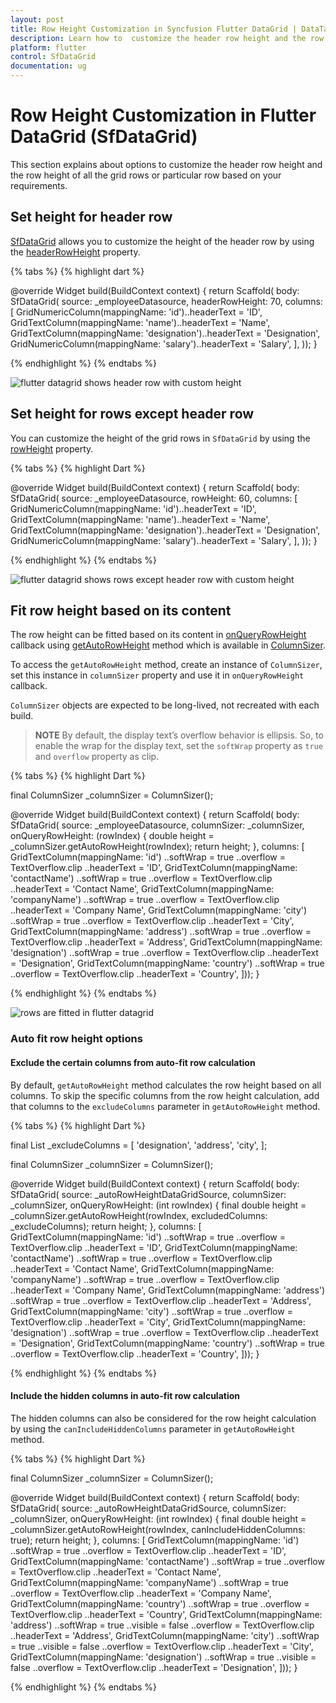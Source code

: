 ```yaml
---
layout: post
title: Row Height Customization in Syncfusion Flutter DataGrid | DataTable
description: Learn how to  customize the header row height and the row height of all the grid rows by using Row Height feature in Syncfusion Flutter DataGrid.
platform: flutter
control: SfDataGrid
documentation: ug
---
```


# Row Height Customization in Flutter DataGrid (SfDataGrid)

This section explains about options to customize the header row height and the row height of all the grid rows or particular row based on your requirements.

## Set height for header row

[SfDataGrid](https://pub.dev/documentation/syncfusion_flutter_datagrid/latest/datagrid/SfDataGrid-class.html) allows you to customize the height of the header row by using the [headerRowHeight](https://pub.dev/documentation/syncfusion_flutter_datagrid/latest/datagrid/SfDataGrid/headerRowHeight.html) property.

{% tabs %}
{% highlight dart %} 

@override
Widget build(BuildContext context) {
  return Scaffold(
      body: SfDataGrid(
    source: _employeeDatasource,
    headerRowHeight: 70,
    columns: <GridColumn>[
      GridNumericColumn(mappingName: 'id')..headerText = 'ID',
      GridTextColumn(mappingName: 'name')..headerText = 'Name',
      GridTextColumn(mappingName: 'designation')..headerText = 'Designation',
      GridNumericColumn(mappingName: 'salary')..headerText = 'Salary',
    ],
  ));
}

{% endhighlight %}
{% endtabs %}

![flutter datagrid shows header row with custom height ](images/row-height-customization/flutter-datagrid-header-row-height.jpg)

## Set height for rows except header row

You can customize the height of the grid rows in `SfDataGrid` by using the [rowHeight](https://pub.dev/documentation/syncfusion_flutter_datagrid/latest/datagrid/SfDataGrid/rowHeight.html) property.

{% tabs %}
{% highlight Dart %} 
        
@override
Widget build(BuildContext context) {
  return Scaffold(
      body: SfDataGrid(
    source: _employeeDatasource,
    rowHeight: 60,
    columns: <GridColumn>[
      GridNumericColumn(mappingName: 'id')..headerText = 'ID',
      GridTextColumn(mappingName: 'name')..headerText = 'Name',
      GridTextColumn(mappingName: 'designation')..headerText = 'Designation',
      GridNumericColumn(mappingName: 'salary')..headerText = 'Salary',
    ],
  ));
}

{% endhighlight %}
{% endtabs %}

![flutter datagrid shows rows except header row with custom height](images/row-height-customization/flutter-datagrid-row-height.jpg)

## Fit row height based on its content

The row height can be fitted based on its content in [onQueryRowHeight](https://pub.dev/documentation/syncfusion_flutter_datagrid/latest/datagrid/SfDataGrid/onQueryRowHeight.html) callback using [getAutoRowHeight](https://pub.dev/documentation/syncfusion_flutter_datagrid/latest/datagrid/ColumnSizer/getAutoRowHeight.html) method which is available in [ColumnSizer](https://pub.dev/documentation/syncfusion_flutter_datagrid/latest/datagrid/ColumnSizer-class.html).

To access the `getAutoRowHeight` method, create an instance of `ColumnSizer`, set this instance in `columnSizer` property and use it in `onQueryRowHeight` callback. 

`ColumnSizer` objects are expected to be long-lived, not recreated with each build. 
 
>**NOTE**
    By default, the display text’s overflow behavior is ellipsis. So, to enable the wrap for the display text, set the `softWrap` property as `true` and `overflow` property as clip.


{% tabs %}
{% highlight Dart %} 

final ColumnSizer _columnSizer = ColumnSizer();

@override
Widget build(BuildContext context) {
  return Scaffold(
      body: SfDataGrid(
          source: _employeeDatasource,
          columnSizer: _columnSizer,
          onQueryRowHeight: (rowIndex) {
            double height = _columnSizer.getAutoRowHeight(rowIndex);
            return height;
          },
          columns: <GridColumn>[
        GridTextColumn(mappingName: 'id')
          ..softWrap = true
          ..overflow = TextOverflow.clip
          ..headerText = 'ID',
        GridTextColumn(mappingName: 'contactName')
          ..softWrap = true
          ..overflow = TextOverflow.clip
          ..headerText = 'Contact Name',
        GridTextColumn(mappingName: 'companyName')
          ..softWrap = true
          ..overflow = TextOverflow.clip
          ..headerText = 'Company Name',
        GridTextColumn(mappingName: 'city')
          ..softWrap = true
          ..overflow = TextOverflow.clip
          ..headerText = 'City',
        GridTextColumn(mappingName: 'address')
          ..softWrap = true
          ..overflow = TextOverflow.clip
          ..headerText = 'Address',
        GridTextColumn(mappingName: 'designation')
          ..softWrap = true
          ..overflow = TextOverflow.clip
          ..headerText = 'Designation',
        GridTextColumn(mappingName: 'country')
          ..softWrap = true
          ..overflow = TextOverflow.clip
          ..headerText = 'Country',
      ]));
}

{% endhighlight %}
{% endtabs %}

![rows are fitted in flutter datagrid ](images/row-height-customization/flutter-datagrid-auto-fit-row.jpg)

### Auto fit row height options

#### Exclude the certain columns from auto-fit row calculation
                
By default, `getAutoRowHeight` method calculates the row height based on all columns. To skip the specific columns from the row height calculation, add that columns to the `excludeColumns` parameter in `getAutoRowHeight` method.

{% tabs %}
{% highlight Dart %} 

final List<String> _excludeColumns = [
  'designation',
  'address',
  'city',
];

final ColumnSizer _columnSizer = ColumnSizer();

@override
Widget build(BuildContext context) {
  return Scaffold(
      body: SfDataGrid(
          source: _autoRowHeightDataGridSource,
          columnSizer: _columnSizer,
          onQueryRowHeight: (int rowIndex) {
            final double height = _columnSizer.getAutoRowHeight(rowIndex,
                excludedColumns: _excludeColumns);
            return height;
          },
          columns: <GridColumn>[
        GridTextColumn(mappingName: 'id')
          ..softWrap = true
          ..overflow = TextOverflow.clip
          ..headerText = 'ID',
        GridTextColumn(mappingName: 'contactName')
          ..softWrap = true
          ..overflow = TextOverflow.clip
          ..headerText = 'Contact Name',
        GridTextColumn(mappingName: 'companyName')
          ..softWrap = true
          ..overflow = TextOverflow.clip
          ..headerText = 'Company Name',
        GridTextColumn(mappingName: 'address')
          ..softWrap = true
          ..overflow = TextOverflow.clip
          ..headerText = 'Address',
        GridTextColumn(mappingName: 'city')
          ..softWrap = true
          ..overflow = TextOverflow.clip
          ..headerText = 'City',
        GridTextColumn(mappingName: 'designation')
          ..softWrap = true
          ..overflow = TextOverflow.clip
          ..headerText = 'Designation',
        GridTextColumn(mappingName: 'country')
          ..softWrap = true
          ..overflow = TextOverflow.clip
          ..headerText = 'Country',
      ]));
}

{% endhighlight %}
{% endtabs %}


#### Include the hidden columns in auto-fit row calculation

The hidden columns can also be considered for the row height calculation by using the `canIncludeHiddenColumns` parameter in 
`getAutoRowHeight` method.


{% tabs %}
{% highlight Dart %} 

final ColumnSizer _columnSizer = ColumnSizer();

@override
Widget build(BuildContext context) {
  return Scaffold(
      body: SfDataGrid(
          source: _autoRowHeightDataGridSource,
          columnSizer: _columnSizer,
          onQueryRowHeight: (int rowIndex) {
            final double height = _columnSizer.getAutoRowHeight(rowIndex,
                canIncludeHiddenColumns: true);
            return height;
          },
          columns: <GridColumn>[
        GridTextColumn(mappingName: 'id')
          ..softWrap = true
          ..overflow = TextOverflow.clip
          ..headerText = 'ID',
        GridTextColumn(mappingName: 'contactName')
          ..softWrap = true
          ..overflow = TextOverflow.clip
          ..headerText = 'Contact Name',
        GridTextColumn(mappingName: 'companyName')
          ..softWrap = true
          ..overflow = TextOverflow.clip
          ..headerText = 'Company Name',
        GridTextColumn(mappingName: 'country')
          ..softWrap = true
          ..overflow = TextOverflow.clip
          ..headerText = 'Country',
        GridTextColumn(mappingName: 'address')
          ..softWrap = true
          ..visible = false
          ..overflow = TextOverflow.clip
          ..headerText = 'Address',
        GridTextColumn(mappingName: 'city')
          ..softWrap = true
          ..visible = false
          ..overflow = TextOverflow.clip
          ..headerText = 'City',
        GridTextColumn(mappingName: 'designation')
          ..softWrap = true
          ..visible = false
          ..overflow = TextOverflow.clip
          ..headerText = 'Designation',
      ]));
}

{% endhighlight %}
{% endtabs %}


